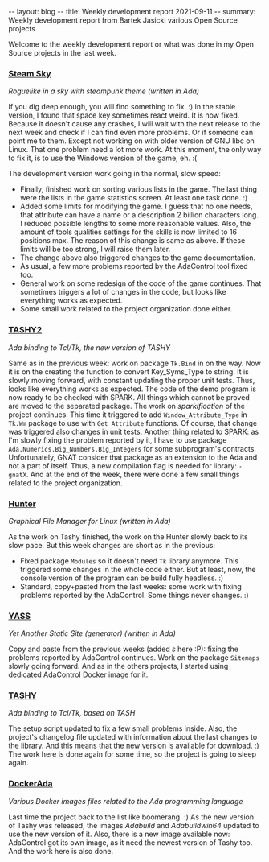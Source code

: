-- layout: blog
-- title: Weekly development report 2021-09-11
-- summary: Weekly development report from Bartek Jasicki various Open Source projects

Welcome to the weekly development report or what was done in my Open Source
projects in the last week.

### [Steam Sky](https://www.laeran.pl/repositories/steamsky)

*Roguelike in a sky with steampunk theme (written in Ada)*

If you dig deep enough, you will find something to fix. :) In the stable
version, I found that space key sometimes react weird. It is now fixed.
Because it doesn't cause any crashes, I will wait with the next release to the
next week and check if I can find even more problems. Or if someone can point
me to them. Except not working on with older version of GNU libc on Linux.
That one problem need a lot more work. At this moment, the only way to fix it,
is to use the Windows version of the game, eh. :(

The development version work going in the normal, slow speed:

* Finally, finished work on sorting various lists in the game. The last thing
  were the lists in the game statistics screen. At least one task done. :)
* Added some limits for modifying the game. I guess that no one needs, that
  attribute can have a name or a description 2 billion characters long. I
  reduced possible lengths to some more reasonable values. Also, the amount of
  tools qualities settings for the skills is now limited to 16 positions max.
  The reason of this change is same as above. If these limits will be too
  strong, I will raise them later.
* The change above also triggered changes to the game documentation.
* As usual, a few more problems reported by the AdaControl tool fixed too.
* General work on some redesign of the code of the game continues. That
  sometimes triggers a lot of changes in the code, but looks like everything
  works as expected.
* Some small work related to the project organization done either.

### [TASHY2](https://www.laeran.pl/repositories/tashy2)

*Ada binding to Tcl/Tk, the new version of TASHY*

Same as in the previous week: work on package `Tk.Bind` in on the way. Now it
is on the creating the function to convert Key_Syms_Type to string. It is
slowly moving forward, with constant updating the proper unit tests. Thus,
looks like everything works as expected. The code of the demo program is now
ready to be checked with SPARK. All things which cannot be proved are moved to
the separated package. The work on *sparkification* of the project continues.
This time it triggered to add `Window_Attribute_Type` in `Tk.Wm` package to
use with `Get_Attribute` functions. Of course, that change was triggered also
changes in unit tests. Another thing related to SPARK: as I'm slowly fixing
the problem reported by it, I have to use package `Ada.Numerics.Big_Numbers.Big_Integers`
for some subprogram's contracts. Unfortunately, GNAT consider that package as
an extension to the Ada and not a part of itself. Thus, a new compilation flag
is needed for library: `-gnatX`. And at the end of the week, there were done a
few small things related to the project organization.

### [Hunter](https://www.laeran.pl/repositories/hunter)

*Graphical File Manager for Linux (written in Ada)*

As the work on Tashy finished, the work on the Hunter slowly back to its slow
pace. But this week changes are short as in the previous:

* Fixed package `Modules` so it doesn't need `Tk` library anymore. This
  triggered some changes in the whole code either. But at least, now, the
  console version of the program can be build fully headless. :)
* Standard, copy+pasted from the last weeks: some work with fixing problems
  reported by the AdaControl. Some things never changes. :)

### [YASS](https://www.laeran.pl/repositories/yass)

*Yet Another Static Site (generator) (written in Ada)*

Copy and paste from the previous weeks (added *s* here :P): fixing the problems
reported by AdaControl continues. Work on the package `Sitemaps` slowly going
forward. And as in the others projects, I started using dedicated AdaControl
Docker image for it.

### [TASHY](https://www.laeran.pl/repositories/tashy)

*Ada binding to Tcl/Tk, based on TASH*

The setup script updated to fix a few small problems inside. Also, the
project's changelog file updated with information about the last changes to the
library. And this means that the new version is available for download. :) The
work here is done again for some time, so the project is going to sleep again.

### [DockerAda](https://www.laeran.pl/repositories/dockerada)

*Various Docker images files related to the Ada programming language*

Last time the project back to the list like boomerang. :) As the new version of
Tashy was released, the images *Adabuild* and *Adabuildwin64* updated to use
the new version of it. Also, there is a new image available now: AdaControl got
its own image, as it need the newest version of Tashy too. And the work here is
also done.
